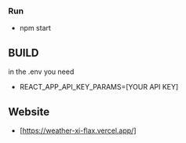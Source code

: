### Run
- npm start
## BUILD
in the .env you need
 - REACT_APP_API_KEY_PARAMS=[YOUR API KEY]

## Website
- [https://weather-xi-flax.vercel.app/]